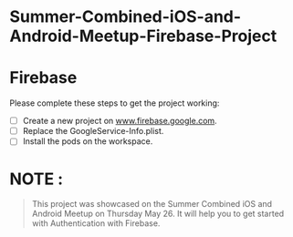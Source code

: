 # Summer-Combined-iOS-and-Android-Meetup-Firebase-Project


# Firebase

Please complete these steps to get the project working:

- [ ] Create a new project on www.firebase.google.com.
- [ ] Replace the GoogleService-Info.plist.
- [ ] Install the pods on the workspace.

# NOTE  : 

> This project was showcased on the Summer Combined iOS and Android Meetup on Thursday May 26. It will help you to get started with Authentication with Firebase.

  
